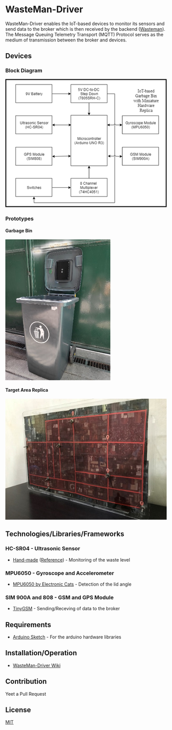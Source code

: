 # WasteMan-Driver
WasteMan-Driver enables the IoT-based devices to monitor its sensors and send data to the broker which is then received by the backend ([Wasteman](https://github.com/ianescober/WasteMan)). The Message Queuing Telemetry Transport (MQTT) Protocol serves as the medium of transmission between the broker and devices.

## Devices
### Block Diagram
![WasteMan-Driver Block Diagram](https://github.com/IanEscober/WasteMan-Driver/blob/master/docs/Block-Diagram.png)
### Prototypes
#### Garbage Bin
![WasteMan-Driver Garbage Bin](https://github.com/IanEscober/WasteMan-Driver/blob/master/docs/Garbage-Bin.png)
#### Target Area Replica
![WasteMan-Driver Target Area Replica](https://github.com/IanEscober/WasteMan-Driver/blob/master/docs/Target-Area-Replica.png)

## Technologies/Libraries/Frameworks
### HC-SR04 - Ultrasonic Sensor
- [Hand-made](https://github.com/IanEscober/WasteMan-Driver/blob/master/lib/HCSR04.cpp) ([Reference](https://bitbucket.org/teckel12/arduino-new-ping/downloads/)) - Monitoring of the waste level
### MPU6050 - Gyroscope and Accelerometer
- [MPU6050 by Electronic Cats](https://github.com/ElectronicCats/mpu6050) - Detection of the lid angle
### SIM 900A and 808 - GSM and GPS Module
- [TinyGSM](https://github.com/vshymanskyy/TinyGSM) - Sending/Receving of data to the broker

## Requirements
- [Arduino Sketch](https://www.arduino.cc/en/Main/Software) - For the arduino hardware libraries

## Installation/Operation
- [WasteMan-Driver Wiki](https://github.com/IanEscober/WasteMan-Driver/wiki)

## Contribution
Yeet a Pull Request

## License
[MIT](https://github.com/IanEscober/WasteMan-Driver/blob/master/License)

